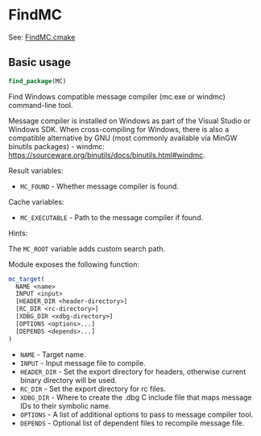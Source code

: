 # FindMC

See: [FindMC.cmake](https://github.com/petk/php-build-system/blob/master/cmake/cmake/modules/FindMC.cmake)

## Basic usage

```cmake
find_package(MC)
```

Find Windows compatible message compiler (mc.exe or windmc) command-line tool.

Message compiler is installed on Windows as part of the Visual Studio or Windows
SDK. When cross-compiling for Windows, there is also a compatible alternative by
GNU (most commonly available via MinGW binutils packages) - windmc:
https://sourceware.org/binutils/docs/binutils.html#windmc.

Result variables:

* `MC_FOUND` - Whether message compiler is found.

Cache variables:

* `MC_EXECUTABLE` - Path to the message compiler if found.

Hints:

The `MC_ROOT` variable adds custom search path.

Module exposes the following function:

```cmake
mc_target(
  NAME <name>
  INPUT <input>
  [HEADER_DIR <header-directory>]
  [RC_DIR <rc-directory>]
  [XDBG_DIR <xdbg-directory>]
  [OPTIONS <options>...]
  [DEPENDS <depends>...]
)
```

* `NAME` - Target name.
* `INPUT` - Input message file to compile.
* `HEADER_DIR` - Set the export directory for headers, otherwise current binary
  directory will be used.
* `RC_DIR` - Set the export directory for rc files.
* `XDBG_DIR` - Where to create the .dbg C include file that maps message IDs to
  their symbolic name.
* `OPTIONS` - A list of additional options to pass to message compiler tool.
* `DEPENDS` - Optional list of dependent files to recompile message file.
